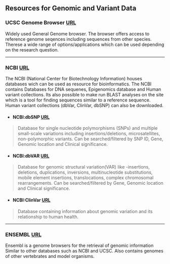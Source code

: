 ## Resources for Genomic and Variant Data


### UCSC Genome Browser [URL](http://genome.ucsc.edu/)

 Widely used General Genome browser. The browser offers access to reference genome seqences including sequences from other species. Therese a wide range of options/applications which can be used depending on the research question.
 
 ------
 
### NCBI [URL](https://www.ncbi.nlm.nih.gov/projects/genome/guide/human/)
 
 The NCBI (National Center for Biotechnology Information) houses databases wich can be used as resource for bioinformatics. The NCBI contains Databases for DNA sequenes, Epigenomics database and Human variant collections. Its also possible to make run BLAST analyses on the site which is a tool for finding sequences similar to a reference sequence. Human variant collections (dbVar, ClinVar, dbSNP) can also be downloaded.

 * #### NCBI:dbSNP [URL](https://www.ncbi.nlm.nih.gov/snp/)
  >Database for single nucleotide polymorphisms (SNPs) and multiple small-scale variations including insertions/deletions, microsatellites, non-polymorphic variants. Can be searched/filtered by SNP ID, Gene, Genomic location and Clinical significance.

 * #### NCBI:dbVAR [URL](https://www.ncbi.nlm.nih.gov/dbvar/)
 >Database for genomic structural variation(VAR) like -insertions, deletions, duplications, inversions, multinucleotide substitutions, mobile element insertions, translocations, complex chromosomal rearrangements. Can be searched/filtered by Gene, Genomic location and Clinical significance.

 
 * #### NCBI:ClinVar [URL](https://www.ncbi.nlm.nih.gov/clinvar/)
 >Database containing information about genomic variation and its relationship to human health.

------

### ENSEMBL [URL](https://www.ensembl.org/index.html)
Ensembl is a genome browsers for the retrieval of genomic information Similar to other databases such as NCBI and UCSC. Also contains genomes of other vertebrates and model organisms.
 
 
 
 
  
